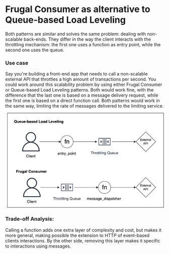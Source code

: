 # Frugal Consumer as alternative to Queue-based Load Leveling
Both patterns are similar and solves the same problem: dealing with non-scalable back-ends. They differ in the way the client interacts with the throttling mechanism: the first one uses a function as entry point, while the second one uses the queue.

### Use case
Say you're building a front-end app that needs to call a non-scalable external API that throttles a high amount of transactions per second. You could work around this scalability problem by using either Frugal Consumer or Queue-based Load Leveling patterns. Both would work fine, with the difference that the last one is based on a message delivery request, while the first one is based on a direct function call. Both patterns would work in the same way, limiting the rate of messages delivered to the limiting service.

![img](./X.png)

### Trade-off Analysis:
Calling a function adds one extra layer of complexity and cost, but makes it more general, making possible the extension to HTTP of event-based clients interactions. By the other side, removing this layer makes it specific to interactions using messages.